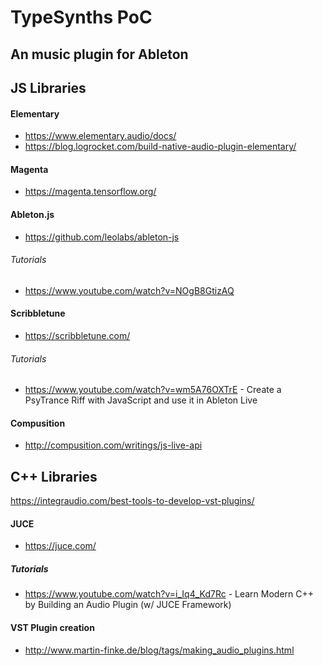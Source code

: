 # TypeSynths PoC
## An music plugin for Ableton


## JS Libraries

#### Elementary
- https://www.elementary.audio/docs/
- https://blog.logrocket.com/build-native-audio-plugin-elementary/


#### Magenta
- https://magenta.tensorflow.org/


#### Ableton.js
- https://github.com/leolabs/ableton-js

###### Tutorials
- https://www.youtube.com/watch?v=NOgB8GtizAQ


#### Scribbletune
- https://scribbletune.com/

###### Tutorials
- https://www.youtube.com/watch?v=wm5A76OXTrE - Create a PsyTrance Riff with JavaScript and use it in Ableton Live


#### Compusition
- http://compusition.com/writings/js-live-api


## C++ Libraries

https://integraudio.com/best-tools-to-develop-vst-plugins/

#### JUCE
- https://juce.com/
##### Tutorials
- https://www.youtube.com/watch?v=i_Iq4_Kd7Rc - Learn Modern C++ by Building an Audio Plugin (w/ JUCE Framework) 

#### VST Plugin creation
- http://www.martin-finke.de/blog/tags/making_audio_plugins.html



